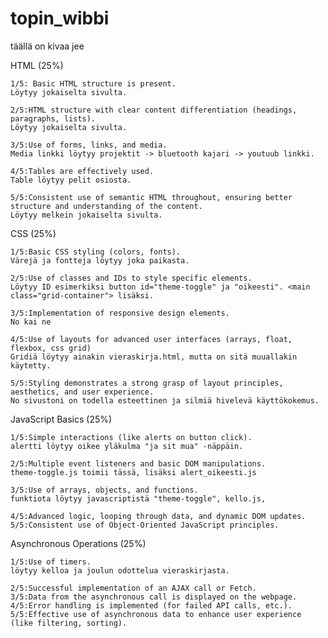 # topin_wibbi
 täällä on kivaa jee

 
HTML (25%)

   	1/5: Basic HTML structure is present.
    Löytyy jokaiselta sivulta.
	
   	2/5:HTML structure with clear content differentiation (headings, paragraphs, lists).
    Löytyy jokaiselta sivulta.

  	3/5:Use of forms, links, and media.
	Media linkki löytyy projektit -> bluetooth kajari -> youtuub linkki.

  	4/5:Tables are effectively used.
	Table löytyy pelit osiosta.

   	5/5:Consistent use of semantic HTML throughout, ensuring better structure and understanding of the content.
    Löytyy melkein jokaiselta sivulta.

CSS (25%)

    1/5:Basic CSS styling (colors, fonts).
	Värejä ja fontteja löytyy joka paikasta.

   	2/5:Use of classes and IDs to style specific elements.
	Löytyy ID esimerkiksi button id="theme-toggle" ja "oikeesti". <main class="grid-container"> lisäksi.

   	3/5:Implementation of responsive design elements.
    No kai ne

   	4/5:Use of layouts for advanced user interfaces (arrays, float, flexbox, css grid)
	Gridiä löytyy ainakin vieraskirja.html, mutta on sitä muuallakin käytetty.

  	5/5:Styling demonstrates a strong grasp of layout principles, aesthetics, and user experience.
	No sivustoni on todella esteettinen ja silmiä hivelevä käyttökokemus.

JavaScript Basics (25%)

  	1/5:Simple interactions (like alerts on button click).
    alertti löytyy oikee yläkulma "ja sit mua" -näppäin.

  	2/5:Multiple event listeners and basic DOM manipulations.
    theme-toggle.js toimii tässä, lisäksi alert_oikeesti.js

  	3/5:Use of arrays, objects, and functions.
	funktiota löytyy javascriptistä "theme-toggle", kello.js, 

	4/5:Advanced logic, looping through data, and dynamic DOM updates.
	5/5:Consistent use of Object-Oriented JavaScript principles.

Asynchronous Operations (25%)

   	1/5:Use of timers.
	löytyy kelloa ja joulun odottelua vieraskirjasta.

   	2/5:Successful implementation of an AJAX call or Fetch.
    3/5:Data from the asynchronous call is displayed on the webpage.
	4/5:Error handling is implemented (for failed API calls, etc.).
 	5/5:Effective use of asynchronous data to enhance user experience (like filtering, sorting).

